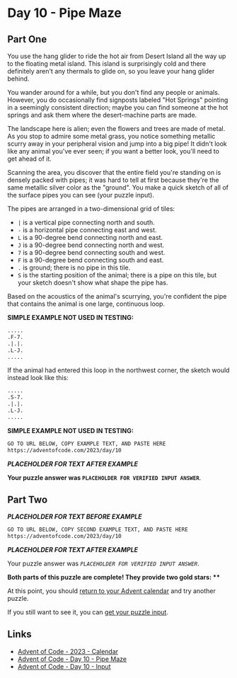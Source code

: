 # Day 10 - Pipe Maze

## Part One

You use the hang glider to ride the hot air from
Desert Island all the way up to the floating metal island.
This island is surprisingly cold and
there definitely aren't any thermals to glide on,
so you leave your hang glider behind.

You wander around for a while, but you don't find any people or animals.
However, you do occasionally find signposts labeled "Hot Springs" pointing in
a seemingly consistent direction;
maybe you can find someone at the hot springs and
ask them where the desert-machine parts are made.

The landscape here is alien;
even the flowers and trees are made of metal.
As you stop to admire some metal grass,
you notice something metallic scurry away in
your peripheral vision and jump into a big pipe!
It didn't look like any animal you've ever seen;
if you want a better look, you'll need to get ahead of it.

Scanning the area,
you discover that the entire field you're standing on
is densely packed with pipes;
it was hard to tell at first because
they're the same metallic silver color as the "ground".
You make a quick sketch of all of the surface pipes you can see
(your puzzle input).

The pipes are arranged in a two-dimensional grid of tiles:

- `|` is a vertical pipe connecting north and south.
- `-` is a horizontal pipe connecting east and west.
- `L` is a 90-degree bend connecting north and east.
- `J` is a 90-degree bend connecting north and west.
- `7` is a 90-degree bend connecting south and west.
- `F` is a 90-degree bend connecting south and east.
- `.` is ground; there is no pipe in this tile.
- `S` is the starting position of the animal;
  there is a pipe on this tile,
  but your sketch doesn't show what shape the pipe has.

Based on the acoustics of the animal's scurrying,
you're confident the pipe that contains the animal is one large,
continuous loop.

**SIMPLE EXAMPLE NOT USED IN TESTING:**

```txt
.....
.F-7.
.|.|.
.L-J.
.....
```

If the animal had entered this loop in the northwest corner,
the sketch would instead look like this:

```txt
.....
.S-7.
.|.|.
.L-J.
.....
```


**SIMPLE EXAMPLE NOT USED IN TESTING:**

```txt
GO TO URL BELOW, COPY EXAMPLE TEXT, AND PASTE HERE
https://adventofcode.com/2023/day/10
```

***PLACEHOLDER FOR TEXT AFTER EXAMPLE***

**Your puzzle answer was `PLACEHOLDER FOR VERIFIED INPUT ANSWER`**.

## Part Two

***PLACEHOLDER FOR TEXT BEFORE EXAMPLE***

```txt
GO TO URL BELOW, COPY SECOND EXAMPLE TEXT, AND PASTE HERE
https://adventofcode.com/2023/day/10
```

***PLACEHOLDER FOR TEXT AFTER EXAMPLE***

Your puzzle answer was *`PLACEHOLDER FOR VERIFIED INPUT ANSWER`*.

**Both parts of this puzzle are complete!
They provide two gold stars: \*\***

At this point,
you should [return to your Advent calendar][aoc-calendar] and
try another puzzle.

If you still want to see it,
you can [get your puzzle input][aoc-day10-input].

## Links


- [Advent of Code - 2023 - Calendar][aoc-calendar]
- [Advent of Code - Day 10 - Pipe Maze][aoc-day10]
- [Advent of Code - Day 10 - Input][aoc-day10-input]

<!-- Hidden References -->
[aoc-calendar]: https://adventofcode.com/2023 "Advent of Code - Year/Calendar"
[aoc-day10]: https://adventofcode.com/2023/day/10 "Advent of Code - Day 10"
[aoc-day10-input]: https://adventofcode.com/2023/day/10/input "Advent of Code - Day 04 - Input"